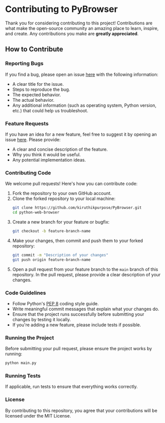 
# Contributing to PyBrowser

Thank you for considering contributing to this project! Contributions are what make the open-source community an amazing place to learn, inspire, and create. Any contributions you make are **greatly appreciated**.

## How to Contribute

### Reporting Bugs

If you find a bug, please open an issue [here](https://github.com/kiruthikpurpose/PyBrowser/issues) with the following information:
- A clear title for the issue.
- Steps to reproduce the bug.
- The expected behavior.
- The actual behavior.
- Any additional information (such as operating system, Python version, etc.) that could help us troubleshoot.

### Feature Requests

If you have an idea for a new feature, feel free to suggest it by opening an issue [here](https://github.com/kiruthikpurpose/PyBrowser/issues). Please provide:
- A clear and concise description of the feature.
- Why you think it would be useful.
- Any potential implementation ideas.

### Contributing Code

We welcome pull requests! Here's how you can contribute code:

1. Fork the repository to your own GitHub account.
2. Clone the forked repository to your local machine:
   ```bash
   git clone https://github.com/kiruthikpurpose/PyBrowser.git
   cd python-web-browser
   ```
3. Create a new branch for your feature or bugfix:
   ```bash
   git checkout -b feature-branch-name
   ```
4. Make your changes, then commit and push them to your forked repository:
   ```bash
   git commit -m "Description of your changes"
   git push origin feature-branch-name
   ```
5. Open a pull request from your feature branch to the `main` branch of this repository. In the pull request, please provide a clear description of your changes.

### Code Guidelines

- Follow Python's [PEP 8](https://www.python.org/dev/peps/pep-0008/) coding style guide.
- Write meaningful commit messages that explain what your changes do.
- Ensure that the project runs successfully before submitting your changes by testing it locally.
- If you're adding a new feature, please include tests if possible.

### Running the Project

Before submitting your pull request, please ensure the project works by running:
```bash
python main.py
```

### Running Tests

If applicable, run tests to ensure that everything works correctly.

### License

By contributing to this repository, you agree that your contributions will be licensed under the MIT License.
